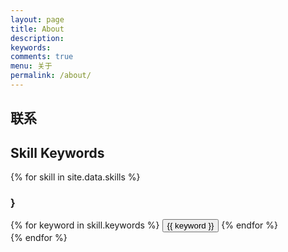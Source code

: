 ```yaml
---
layout: page
title: About
description:
keywords: 
comments: true
menu: 关于
permalink: /about/
---
```

## 联系


## Skill Keywords

{% for skill in site.data.skills %}

### }

<div class="btn-inline">
{% for keyword in skill.keywords %}
<button class="btn btn-outline" type="button">{{ keyword }}</button>
{% endfor %}
</div>
{% endfor %}

